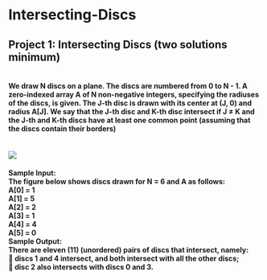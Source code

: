 # Intersecting-Discs
<h2> Project 1: Intersecting Discs (two solutions minimum)</h2>
<h4>
<br>
We draw N discs on a plane. The discs are numbered from 0 to N - 1. A zero-indexed array A of
N non-negative integers, specifying the radiuses of the discs, is given. The J-th disc is drawn
with its center at (J, 0) and radius A[J]. We say that the J-th disc and K-th disc intersect if J ≠ K
and the J-th and K-th discs have at least one common point (assuming that the discs contain their
borders)</h4>
<br>
<a href="https://sm.ms/image/revyTDIto5NEbLY" target="_blank"><img src="https://i.loli.net/2021/08/05/revyTDIto5NEbLY.png" ></a>
<br>
<h4>
Sample Input:
<br>
The figure below shows discs drawn for N = 6 and A as follows:
<br>
A[0] = 1
<br>
A[1] = 5
<br>
A[2] = 2
<br>
A[3] = 1
<br>
A[4] = 4
<br>
A[5] = 0
<br>
Sample Output:
<br>
There are eleven (11) (unordered) pairs of discs that intersect, namely:
<br>
 discs 1 and 4 intersect, and both intersect with all the other discs;
<br>
 disc 2 also intersects with discs 0 and 3.
<br>
</h4>
